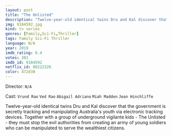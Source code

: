```yaml
---
layout: post
title: "The Unlisted"
description: "Twelve-year-old identical twins Dru and Kal discover that the government is secretly tracking and manipulating Australia's youth via electronic tracking devices. Together with a group of underground vigilante kids - The Unlisted - they must stop the evil authorities from creating an army of young soldiers who can be manipulated to serve the wealthiest citizens..."
img: 9184592.jpg
kind: tv series
genres: [Family,Sci-Fi,Thriller]
tags: Family Sci-Fi Thriller 
language: N/A
year: 2019
imdb_rating: 6.4
votes: 381
imdb_id: 9184592
netflix_id: 80222326
color: 472d30
---
```

Director: `N/A`  

Cast: `Vrund Rao` `Ved Rao` `Abigail Adriano` `Miah Madden` `Jean Hinchliffe` 

Twelve-year-old identical twins Dru and Kal discover that the government is secretly tracking and manipulating Australia's youth via electronic tracking devices. Together with a group of underground vigilante kids - The Unlisted - they must stop the evil authorities from creating an army of young soldiers who can be manipulated to serve the wealthiest citizens.